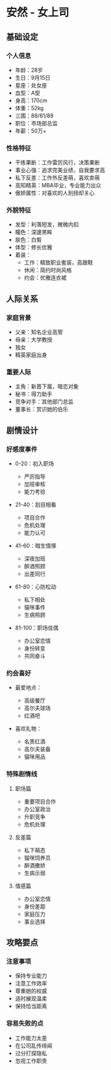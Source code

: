 # 安然 - 女上司

## 基础设定
### 个人信息
- 年龄：28岁
- 生日：9月15日
- 星座：处女座
- 血型：A型
- 身高：170cm
- 体重：52kg
- 三围：88/61/89
- 职位：市场部总监
- 年薪：50万+

### 性格特征
- 干练果断：工作雷厉风行，决策果断
- 事业心强：追求完美业绩，自我要求高
- 私下反差：工作外反差萌，喜欢卖萌
- 高知精英：MBA毕业，专业能力出众
- 傲娇属性：对喜欢的人别扭却关心

### 外貌特征
- 发型：利落短发，微微内扣
- 瞳色：深邃黑眸
- 肤色：白皙
- 体型：修长优雅
- 着装：
  - 工作：精致职业套装，高跟鞋
  - 休闲：简约时尚风格
  - 约会：优雅连衣裙

## 人际关系
### 家庭背景
- 父亲：知名企业高管
- 母亲：大学教授
- 独女
- 精英家庭出身

### 重要人际
- 主角：新晋下属，暗恋对象
- 秘书：得力助手
- 竞争对手：其他部门总监
- 董事长：赏识她的伯乐

## 剧情设计
### 好感度事件
- 0-20：初入职场
  - 严厉指导
  - 加班审核
  - 能力考验

- 21-40：刮目相看
  - 项目合作
  - 危机处理
  - 能力认可

- 41-60：暗生情愫
  - 深夜加班
  - 醉酒照顾
  - 出差同行

- 61-80：心防松动
  - 私下相处
  - 猫咪事件
  - 生病照顾

- 81-100：职场佳偶
  - 办公室恋情
  - 身份转变
  - 共同奋斗

### 约会喜好
- 最爱地点：
  - 高级餐厅
  - 高尔夫球场
  - 红酒吧
  
- 喜欢礼物：
  - 名贵红酒
  - 高尔夫装备
  - 猫咪用品

### 特殊剧情线
1. 职场篇
   - 重要项目合作
   - 办公室政治
   - 升职竞争
   - 危机处理

2. 反差篇
   - 私下萌态
   - 猫咪饲养员
   - 醉酒撒娇
   - 生病示弱

3. 情感篇
   - 办公室恋情
   - 身份差距
   - 家庭压力
   - 事业选择

## 攻略要点
### 注意事项
- 保持专业能力
- 注意工作效率
- 尊重她的权威
- 适时展现温柔
- 保持恰当距离

### 容易失败的点
- 工作能力太差
- 在公司乱传绯闻
- 过分打探隐私
- 忽视工作职责